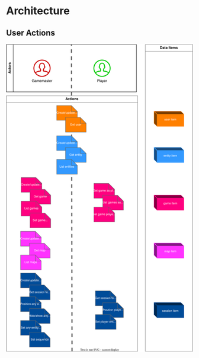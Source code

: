 # Architecture

## User Actions

<center>

![Actors, actions & data items](./assets/user-actions.drawio.svg)
</center>
